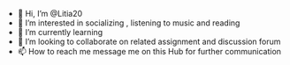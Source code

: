 - 👋 Hi, I’m @Litia20
- 👀 I’m interested in socializing , listening to music and reading
- 🌱 I’m currently learning 
- 💞️ I’m looking to collaborate on related assignment and discussion forum
- 📫 How to reach me message me on this Hub for further communication

<!---
Litia20/Litia20 is a ✨ special ✨ repository because its `README.md` (this file) appears on your GitHub profile.
You can click the Preview link to take a look at your changes.
--->
